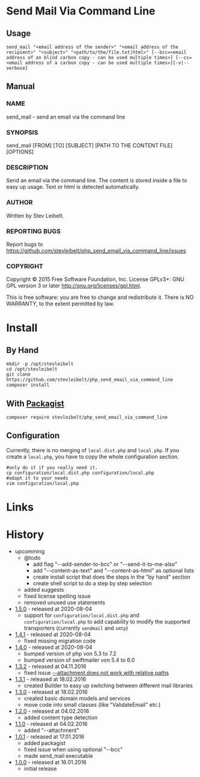 # Send Mail Via Command Line

## Usage

```
send_mail "<email address of the sender>" "<email address of the recipient>" "<subject>" "<path/to/the/file.txt|html>" [--bcc=<email address of an blind carbon copy - can be used multiple times>] [--cc=<email address of a carbon copy - can be used multiple times>][-v|--verbose]
```

## Manual

### NAME

send_mail - send an email via the command line

### SYNOPSIS

send_mail [FROM] [TO] [SUBJECT] [PATH TO THE CONTENT FILE] [OPTIONS]

### DESCRIPTION

Send an email via the command line. The content is stored inside a file to easy up usage. Text or html is detected automatically.

### AUTHOR

Written by Stev Leibelt.

### REPORTING BUGS

Report bugs to <https://github.com/stevleibelt/php_send_email_via_command_line/issues>

### COPYRIGHT

Copyright © 2015 Free Software Foundation, Inc.  License GPLv3+: GNU GPL version 3 or later <http://gnu.org/licenses/gpl.html>.

This is free software: you are free to change and redistribute it.  There is NO WARRANTY, to the extent permitted by law.

# Install

## By Hand

```
mkdir -p /opt/stevleibelt
cd /opt/stevleibelt
git clone https://github.com/stevleibelt/php_send_email_via_command_line
composer install
```

## With [Packagist](https://packagist.org/packages/stevleibelt/php_send_email_via_command_line)

```
composer require stevleibelt/php_send_email_via_command_line
```

## Configuration

Currently, there is no merging of `local.dist.php` and `local.php`.
If you create a `local.php`, you have to copy the whole configuration section.

```
#only do it if you really need it.
cp configuration/local.dist.php configuration/local.php
#adapt it to your needs
vim configuration/local.php
```

# Links

# History

* upcomming
    * @todo
        * add flag "--add-sender-to-bcc" or "--send-it-to-me-also"
        * add "--content-as-text" and "--content-as-html" as optional lists
        * create install script that does the steps in the "by hand" section
        * create shell script to do a step by step selection
    * added suggests
    * fixed license spelling issue
    * removed unused use statements
* [1.5.0](https://github.com/stevleibelt/php_send_email_via_command_line/tree/1.5.0) - released at 2020-08-04
    * support for `configuration/local.dist.php` and `configuration/local.php` to add capability to modify the supported transporters (currently `sendmail` and `smtp`)
* [1.4.1](https://github.com/stevleibelt/php_send_email_via_command_line/tree/1.4.1) - released at 2020-08-04
    * fixed missing migration code
* [1.4.0](https://github.com/stevleibelt/php_send_email_via_command_line/tree/1.4.0) - released at 2020-08-04
    * bumped version of php von 5.3 to 7.2
    * bumped version of swiftmailer von 5.4 to 6.0
* [1.3.2](https://github.com/stevleibelt/php_send_email_via_command_line/tree/1.3.2) - released at 04.11.2016
    * fixed issue [--attachment does not work with relative paths](https://github.com/stevleibelt/php_send_email_via_command_line/issues/1)
* [1.3.1](https://github.com/stevleibelt/php_send_email_via_command_line/tree/1.3.1) - released at 18.02.2016
    * created Builder to easy up switching between different mail libraries
* [1.3.0](https://github.com/stevleibelt/php_send_email_via_command_line/tree/1.3.0) - released at 18.02.2016
    * created basic domain models and services
    * move code into small classes (like "ValidateEmail" etc.)
* [1.2.0](https://github.com/stevleibelt/php_send_email_via_command_line/tree/1.2.0) - released at 04.02.2016
    * added content type detection
* [1.1.0](https://github.com/stevleibelt/php_send_email_via_command_line/tree/1.1.0) - released at 04.02.2016
    * added "--attachment"
* [1.0.1](https://github.com/stevleibelt/php_send_email_via_command_line/tree/1.0.1) - released at 17.01.2016
    * added packagist
    * fixed issue when using optional "--bcc"
    * made send_mail executable
* [1.0.0](https://github.com/stevleibelt/php_send_email_via_command_line/tree/1.0.0) - released at 16.01.2016
    * initial release
